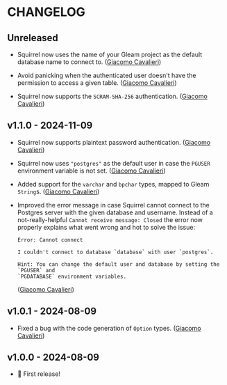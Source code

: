 # CHANGELOG

## Unreleased

- Squirrel now uses the name of your Gleam project as the default database name
  to connect to.
  ([Giacomo Cavalieri](https://github.com/giacomocavalieri))

- Avoid panicking when the authenticated user doesn't have the permission to
  access a given table.
  ([Giacomo Cavalieri](https://github.com/giacomocavalieri))

- Squirrel now supports the `SCRAM-SHA-256` authentication.
  ([Giacomo Cavalieri](https://github.com/giacomocavalieri))

## v1.1.0 - 2024-11-09

- Squirrel now supports plaintext password authentication.
  ([Giacomo Cavalieri](https://github.com/giacomocavalieri))

- Squirrel now uses `"postgres"` as the default user in case the `PGUSER`
  environment variable is not set.
  ([Giacomo Cavalieri](https://github.com/giacomocavalieri))

- Added support for the `varchar` and `bpchar` types, mapped to Gleam `String`s.
  ([Giacomo Cavalieri](https://github.com/giacomocavalieri))

- Improved the error message in case Squirrel cannot connect to the Postgres
  server with the given database and username.
  Instead of a not-really-helpful `Cannot receive message: Closed` the error now
  properly explains what went wrong and hot to solve the issue:

  ```
  Error: Cannot connect

  I couldn't connect to database `database` with user `postgres`.

  Hint: You can change the default user and database by setting the `PGUSER` and
  `PGDATABASE` environment variables.
  ```

  ([Giacomo Cavalieri](https://github.com/giacomocavalieri))

## v1.0.1 - 2024-08-09

- Fixed a bug with the code generation of `Option` types.
  ([Giacomo Cavalieri](https://github.com/giacomocavalieri))

## v1.0.0 - 2024-08-09

- 🎉 First release!
